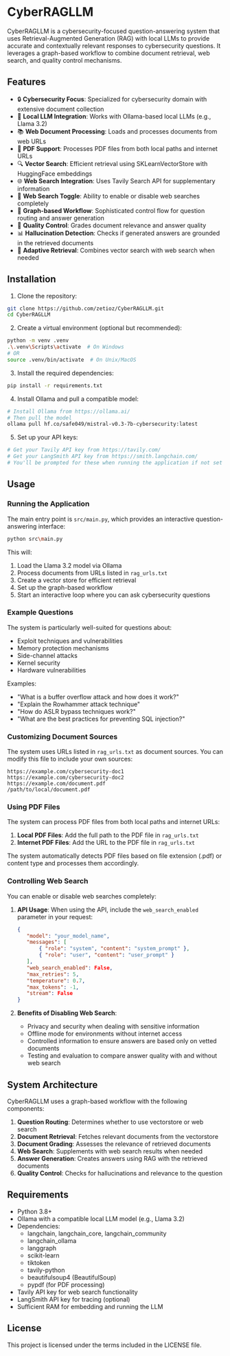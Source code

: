 # CyberRAGLLM

CyberRAGLLM is a cybersecurity-focused question-answering system that uses Retrieval-Augmented Generation (RAG) with local LLMs to provide accurate and contextually relevant responses to cybersecurity questions. It leverages a graph-based workflow to combine document retrieval, web search, and quality control mechanisms.

## Features

- 🔒 **Cybersecurity Focus**: Specialized for cybersecurity domain with extensive document collection
- 🤖 **Local LLM Integration**: Works with Ollama-based local LLMs (e.g., Llama 3.2)
- 📚 **Web Document Processing**: Loads and processes documents from web URLs
- 📄 **PDF Support**: Processes PDF files from both local paths and internet URLs
- 🔍 **Vector Search**: Efficient retrieval using SKLearnVectorStore with HuggingFace embeddings
- 🌐 **Web Search Integration**: Uses Tavily Search API for supplementary information
- 🔘 **Web Search Toggle**: Ability to enable or disable web searches completely
- 🧠 **Graph-based Workflow**: Sophisticated control flow for question routing and answer generation
- 🧐 **Quality Control**: Grades document relevance and answer quality
- 📊 **Hallucination Detection**: Checks if generated answers are grounded in the retrieved documents
- 🔄 **Adaptive Retrieval**: Combines vector search with web search when needed

## Installation

1. Clone the repository:
```bash
git clone https://github.com/zetioz/CyberRAGLLM.git
cd CyberRAGLLM
```

2. Create a virtual environment (optional but recommended):
```bash
python -m venv .venv
.\.venv\Scripts\activate  # On Windows
# OR
source .venv/bin/activate  # On Unix/MacOS
```

3. Install the required dependencies:
```bash
pip install -r requirements.txt
```

4. Install Ollama and pull a compatible model:
```bash
# Install Ollama from https://ollama.ai/
# Then pull the model
ollama pull hf.co/safe049/mistral-v0.3-7b-cybersecurity:latest
```

5. Set up your API keys:
```bash
# Get your Tavily API key from https://tavily.com/
# Get your LangSmith API key from https://smith.langchain.com/
# You'll be prompted for these when running the application if not set as environment variables
```

## Usage

### Running the Application

The main entry point is `src/main.py`, which provides an interactive question-answering interface:

```bash
python src\main.py
```

This will:
1. Load the Llama 3.2 model via Ollama
2. Process documents from URLs listed in `rag_urls.txt`
3. Create a vector store for efficient retrieval
4. Set up the graph-based workflow
5. Start an interactive loop where you can ask cybersecurity questions

### Example Questions

The system is particularly well-suited for questions about:
- Exploit techniques and vulnerabilities
- Memory protection mechanisms
- Side-channel attacks
- Kernel security
- Hardware vulnerabilities

Examples:
- "What is a buffer overflow attack and how does it work?"
- "Explain the Rowhammer attack technique"
- "How do ASLR bypass techniques work?"
- "What are the best practices for preventing SQL injection?"

### Customizing Document Sources

The system uses URLs listed in `rag_urls.txt` as document sources. You can modify this file to include your own sources:

```
https://example.com/cybersecurity-doc1
https://example.com/cybersecurity-doc2
https://example.com/document.pdf
/path/to/local/document.pdf
```

### Using PDF Files

The system can process PDF files from both local paths and internet URLs:

1. **Local PDF Files**: Add the full path to the PDF file in `rag_urls.txt`
2. **Internet PDF Files**: Add the URL to the PDF file in `rag_urls.txt`

The system automatically detects PDF files based on file extension (.pdf) or content type and processes them accordingly.

### Controlling Web Search

You can enable or disable web searches completely:

1. **API Usage**: When using the API, include the `web_search_enabled` parameter in your request:
   ```json
   {
      "model": "your_model_name",
      "messages": [
          { "role": "system", "content": "system_prompt" },
          { "role": "user", "content": "user_prompt" }
      ],
      "web_search_enabled": False,
      "max_retries": 5,
      "temperature": 0.7,
      "max_tokens": -1,
      "stream": False
   }
   ```

2. **Benefits of Disabling Web Search**:
	- Privacy and security when dealing with sensitive information
	- Offline mode for environments without internet access
	- Controlled information to ensure answers are based only on vetted documents
	- Testing and evaluation to compare answer quality with and without web search

## System Architecture

CyberRAGLLM uses a graph-based workflow with the following components:

1. **Question Routing**: Determines whether to use vectorstore or web search
2. **Document Retrieval**: Fetches relevant documents from the vectorstore
3. **Document Grading**: Assesses the relevance of retrieved documents
4. **Web Search**: Supplements with web search results when needed
5. **Answer Generation**: Creates answers using RAG with the retrieved documents
6. **Quality Control**: Checks for hallucinations and relevance to the question

## Requirements

- Python 3.8+
- Ollama with a compatible local LLM model (e.g., Llama 3.2)
- Dependencies:
	- langchain, langchain_core, langchain_community
	- langchain_ollama
	- langgraph
	- scikit-learn
	- tiktoken
	- tavily-python
	- beautifulsoup4 (BeautifulSoup)
	- pypdf (for PDF processing)
- Tavily API key for web search functionality
- LangSmith API key for tracing (optional)
- Sufficient RAM for embedding and running the LLM

## License

This project is licensed under the terms included in the LICENSE file.
